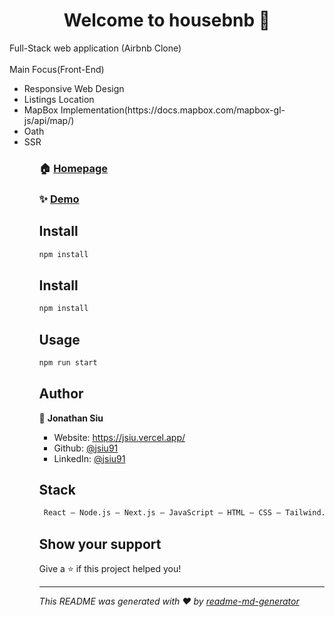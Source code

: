 <h1 align="center">Welcome to housebnb 👋</h1>
<p>
Full-Stack web application (Airbnb Clone) <br><br>
Main Focus(Front-End) 
    <ul>
        <li>Responsive Web Design</li>
        <li>Listings Location</li>
        <li>MapBox Implementation(https://docs.mapbox.com/mapbox-gl-js/api/map/)</li>
        <li>Oath</li>
        <li>SSR</li>
    <ul>
</p>

### 🏠 [Homepage](https://housebnb.vercel.app/)

### ✨ [Demo](https://housebnb.vercel.app/)

## Install

```sh
npm install
```

## Install

```sh
npm install
```

## Usage

```sh
npm run start
```

## Author

👤 **Jonathan Siu**

* Website: https://jsiu.vercel.app/
* Github: [@jsiu91](https://github.com/jsiu91)
* LinkedIn: [@jsiu91](https://linkedin.com/in/jsiu91)

## Stack

```sh
 React – Node.js – Next.js – JavaScript – HTML – CSS – Tailwind.css – Express.js – PostgreSQL – Heroku – Vercel
```

## Show your support

Give a ⭐️ if this project helped you!

***
_This README was generated with ❤️ by [readme-md-generator](https://github.com/kefranabg/readme-md-generator)_